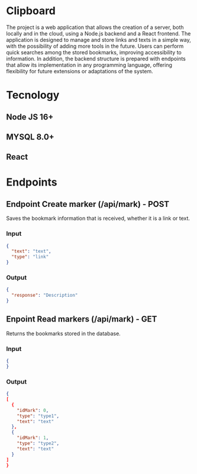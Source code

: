 # Clipboard
The project is a web application that allows the creation of a server, both locally and in the cloud, using a Node.js backend and a React frontend. The application is designed to manage and store links and texts in a simple way, with the possibility of adding more tools in the future. Users can perform quick searches among the stored bookmarks, improving accessibility to information. In addition, the backend structure is prepared with endpoints that allow its implementation in any programming language, offering flexibility for future extensions or adaptations of the system.

# Tecnology
## Node JS 16+
## MYSQL 8.0+
## React 

# Endpoints

## Endpoint Create marker (/api/mark) - POST
Saves the bookmark information that is received, whether it is a link or text.
### Input
```json
{
  "text": "text",
  "type": "link"
}
```
### Output
```json
{
  "response": "Description"
}
```

## Enpoint Read markers (/api/mark) - GET
Returns the bookmarks stored in the database.
### Input
```json
{
}
```
### Output
```json
{
[
  {
    "idMark": 0,
    "type": "type1",
    "text": "text"
  },
  {
    "idMark": 1,
    "type": "type2",
    "text": "text"
  }
]
}
```

